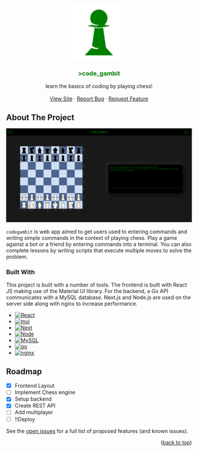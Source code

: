 <a name="readme-top" />
<!-- PROJECT LOGO -->
<br />
<div align="center">
  <a href="https://github.com/joshbacon/codegambit">
    <img src="public/logo192.png" alt="Logo" width="150" height="150">
  </a>

  <h3 align="center" style="color:#008000;">>code_gambit</h3>

  <p align="center">
    learn the basics of coding by playing chess!
    <br />
    <br />
    <a href="https://github.com/joshbacon/codegambit">View Site</a>
    ·
    <a href="https://github.com/joshbacon/codegambit/issues/new">Report Bug</a>
    ·
    <a href="https://github.com/joshbacon/codegambit/issues/new">Request Feature</a>
  </p>
</div>




<!-- ABOUT THE PROJECT -->
## About The Project

[![codegambit Screen Shot][product-screenshot]](https://codegambit.io)

`codegambit` is web app aimed to get users used to entering commands and writing simple commands in the context of playing chess. Play a game against a bot or a friend by entering commands into a terminal. You can also complete lessons by writing scripts that execute multiple moves to solve the problem.



### Built With

This project is built with a number of tools. The frontend is built with React JS making use of the Material UI library. For the backend, a Go API communicates with a MySQL database. Next.js and Node.js are used on the server side along with nginx to increase performance.

* [![React][React.js]][React-url]
* [![mui][mui.com]][mui-url]
* [![Next][Next.js]][Next-url]
* [![Node][Node.js]][Node-url]
* [![MySQL][MySQL]][MySQL-url]
* [![go][go]][go-url]
* [![nginx][nginx.com]][nginx-url]



<!-- ROADMAP -->
## Roadmap

- [x] Frontend Layout
- [ ] Implement Chess engine
- [x] Setup backend
- [x] Create REST API
- [ ] Add multiplayer
- [ ] !!Deploy

See the [open issues](https://github.com/joshbacon/codegambit/issues) for a full list of proposed features (and known issues).



<!-- LICENSE -->
<!-- ## License

Distributed under the MIT License. See `LICENSE.txt` for more information. -->


<p align="right">(<a href="#readme-top">back to top</a>)</p>



<!-- MARKDOWN LINKS & IMAGES -->
<!-- https://www.markdownguide.org/basic-syntax/#reference-style-links -->
[product-screenshot]: ./public/example.png
[React.js]: https://img.shields.io/badge/React-20232A?style=for-the-badge&logo=react&logoColor=61DAFB
[React-url]: https://reactjs.org/
[mui.com]: https://img.shields.io/badge/mui-007FFF?style=for-the-badge&logo=mui&logoColor=white
[mui-url]: https://mui.com/
[Node.js]: https://img.shields.io/badge/Node.js-000000?style=for-the-badge&logo=Node.js
[Node-url]: https://nodejs.org/en/
[Next.js]: https://img.shields.io/badge/next.js-000000?style=for-the-badge&logo=nextdotjs&logoColor=white
[Next-url]: https://nextjs.org/
[MySQL]: https://img.shields.io/badge/MySQL-4479A1?style=for-the-badge&logo=MySQL&logoColor=white
[MySQL-url]: https://www.mysql.com/
[go]: https://img.shields.io/badge/Go-00ADD8?style=for-the-badge&logo=Go&logoColor=white
[go-url]: https://golang.google.cn/
[nginx.com]: https://img.shields.io/badge/NGINX-009639?style=for-the-badge&logo=NGINX
[nginx-url]: https://nginx.org/en/